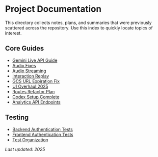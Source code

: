# Project Documentation

This directory collects notes, plans, and summaries that were previously scattered across the repository.
Use this index to quickly locate topics of interest.

## Core Guides

- [Gemini Live API Guide](../GEMINI_LIVE_DIRECT.md)
- [Audio Fixes](./audio_fixes.md)
- [Audio Streaming](./audio_streaming.md)
- [Interaction Replay](./interaction_replay.md)
- [GCS URL Expiration Fix](./gcs_url_expiration_fix.md)
- [UI Overhaul 2025](./ui_overhaul_2025.md)
- [Routes Refactor Plan](./routes_refactor_plan.md)
- [Codex Setup Complete](./codex_setup_complete.md)
- [Analytics API Endpoints](./analytics_endpoints.md)

## Testing

- [Backend Authentication Tests](./testing/auth_backend.md)
- [Frontend Authentication Tests](./testing/auth_frontend.md)
- [Test Organization](./testing/test_organization.md)

_Last updated: 2025_

